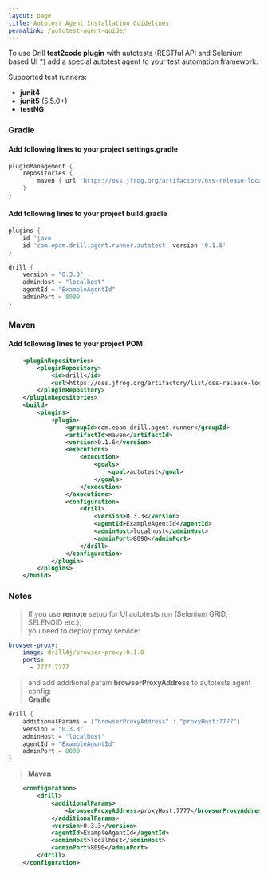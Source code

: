 ```yaml
---
layout: page
title: Autotest Agent Installation Guidelines
permalink: /autotest-agent-guide/
---
```



To use Drill **test2code plugin** with autotests (RESTful API and Selenium based UI [*](#notes)) 
add a special autotest agent to your test automation framework.

Supported test runners:
* **junit4**
* **junit5** (5.5.0+)
* **testNG**

### Gradle
#### Add following lines to your project **settings.gradle**
```groovy
pluginManagement {
    repositories {
        maven { url 'https://oss.jfrog.org/artifactory/oss-release-local' }
    }
}
```
#### Add following lines to your project **build.gradle**
```groovy
plugins {
    id 'java'
    id 'com.epam.drill.agent.runner.autotest' version '0.1.6'
}
```
```groovy
drill {
    version = "0.3.3"
    adminHost = "localhost"
    agentId = "ExampleAgentId"
    adminPort = 8090
}
```

### Maven
#### Add following lines to your project **POM**
```xml
    <pluginRepositories>
        <pluginRepository>
            <id>drill</id>
            <url>https://oss.jfrog.org/artifactory/list/oss-release-local</url>
        </pluginRepository>
    </pluginRepositories>
    <build>
        <plugins>
            <plugin>
                <groupId>com.epam.drill.agent.runner</groupId>
                <artifactId>maven</artifactId>
                <version>0.1.6</version>
                <executions>
                    <execution>
                        <goals>
                            <goal>autotest</goal>
                        </goals>
                    </execution>
                </executions>
                <configuration>
                    <drill>
                        <version>0.3.3</version>
                        <agentId>ExampleAgentId</agentId>
                        <adminHost>localhost</adminHost>
                        <adminPort>8090</adminPort>
                    </drill>
                </configuration>
            </plugin>
        </plugins>
    </build>
```

### Notes
> If you use **remote** setup for UI autotests run (Selenium GRID, SELENOID etc.),  
 you need to deploy proxy service:
```yaml
browser-proxy:
    image: drill4j/browser-proxy:0.1.0
    ports:
      - 7777:7777
```
>and add additional param **browserProxyAddress** to autotests agent config:  
**Gradle**
```groovy
drill {
    additionalParams = ["browserProxyAddress" : "proxyHost:7777"]
    version = "0.3.3"
    adminHost = "localhost"
    agentId = "ExampleAgentId"
    adminPort = 8090
}
```

>**Maven**
```xml
    <configuration>
        <drill>
            <additionalParams>
                <browserProxyAddress>proxyHost:7777</browserProxyAddress>
            </additionalParams>
            <version>0.3.3</version>
            <agentId>ExampleAgentId</agentId>
            <adminHost>localhost</adminHost>
            <adminPort>8090</adminPort>
        </drill>
    </configuration>
```
